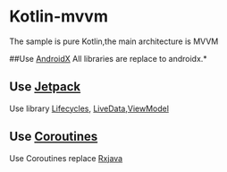 # Kotlin-mvvm
The sample is pure Kotlin,the main architecture is MVVM

##Use [AndroidX](https://developer.android.com/topic/libraries/support-library/androidx-overview)
 All libraries are replace to androidx.*

## Use [Jetpack](https://developer.android.com/jetpack/)
 Use library [Lifecycles](https://developer.android.com/topic/libraries/architecture/lifecycle),
 [LiveData](https://developer.android.com/topic/libraries/architecture/livedata),[ViewModel](https://developer.android.com/topic/libraries/architecture/viewmodel)
 
## Use [Coroutines](https://kotlinlang.org/docs/reference/coroutines.html)
 Use Coroutines replace [Rxjava](https://github.com/ReactiveX/RxJava)
